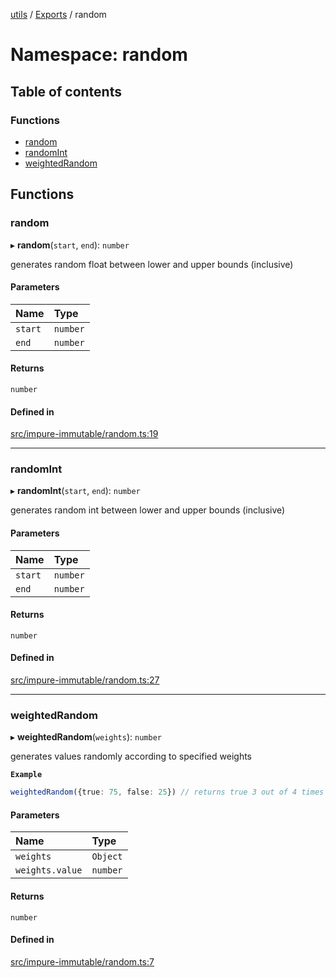 [utils](../README.md) / [Exports](../modules.md) / random

# Namespace: random

## Table of contents

### Functions

- [random](random.md#random)
- [randomInt](random.md#randomint)
- [weightedRandom](random.md#weightedrandom)

## Functions

### random

▸ **random**(`start`, `end`): `number`

generates random float between lower and upper bounds (inclusive)

#### Parameters

| Name | Type |
| :------ | :------ |
| `start` | `number` |
| `end` | `number` |

#### Returns

`number`

#### Defined in

[src/impure-immutable/random.ts:19](https://github.com/alpinisme/utils/blob/e71e104/src/impure-immutable/random.ts#L19)

___

### randomInt

▸ **randomInt**(`start`, `end`): `number`

generates random int between lower and upper bounds (inclusive)

#### Parameters

| Name | Type |
| :------ | :------ |
| `start` | `number` |
| `end` | `number` |

#### Returns

`number`

#### Defined in

[src/impure-immutable/random.ts:27](https://github.com/alpinisme/utils/blob/e71e104/src/impure-immutable/random.ts#L27)

___

### weightedRandom

▸ **weightedRandom**(`weights`): `number`

generates values randomly according to specified weights

**`Example`**

```ts
weightedRandom({true: 75, false: 25}) // returns true 3 out of 4 times
```

#### Parameters

| Name | Type |
| :------ | :------ |
| `weights` | `Object` |
| `weights.value` | `number` |

#### Returns

`number`

#### Defined in

[src/impure-immutable/random.ts:7](https://github.com/alpinisme/utils/blob/e71e104/src/impure-immutable/random.ts#L7)

